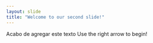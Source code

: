 ```yaml
---
layout: slide
title: "Welcome to our second slide!"
---
```

Acabo de agregar este texto
Use the right arrow to begin!
